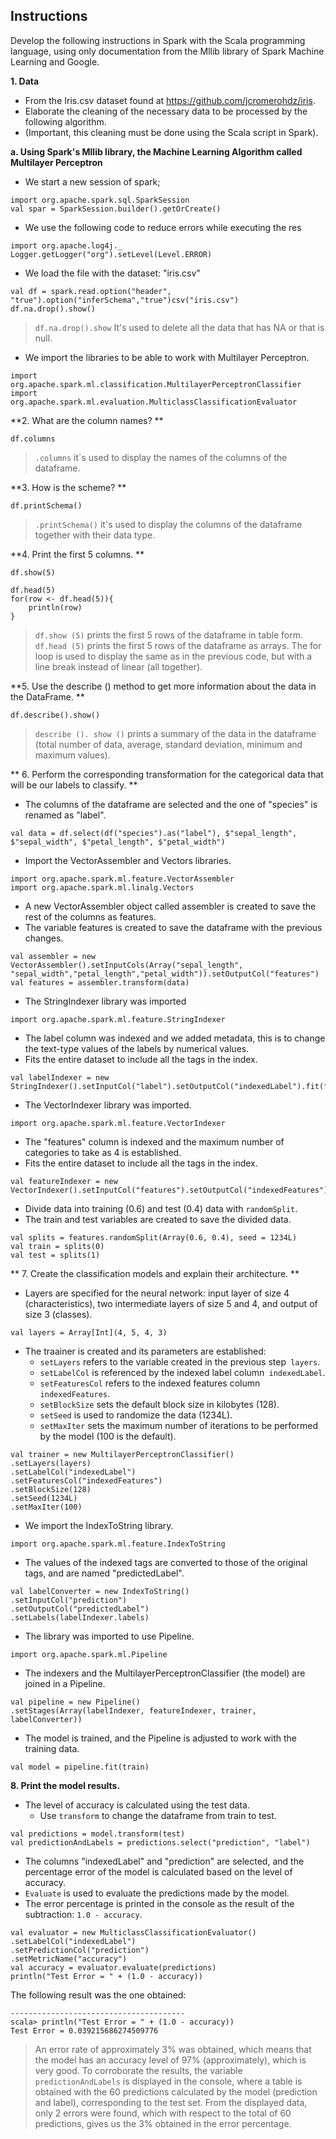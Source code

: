 ## Instructions  
Develop the following instructions in Spark with the Scala programming language, using only documentation from the Mllib library of Spark Machine Learning and Google.  

**1. Data**
* From the Iris.csv dataset found at https://github.com/jcromerohdz/iris.
* Elaborate the cleaning of the necessary data to be processed by the following algorithm.
* (Important, this cleaning must be done using the Scala script in Spark).

**a. Using Spark's Mllib library, the Machine Learning Algorithm called Multilayer Perceptron**  
*  We start a new session of spark;  
~~~
import org.apache.spark.sql.SparkSession
val spar = SparkSession.builder().getOrCreate()
~~~  
* We use the following code to reduce errors while executing the res
~~~
import org.apache.log4j._
Logger.getLogger("org").setLevel(Level.ERROR)
~~~  
* We load the file with the dataset: "iris.csv"  
~~~
val df = spark.read.option("header", "true").option("inferSchema","true")csv("iris.csv")
df.na.drop().show()
~~~  
> `df.na.drop().show` It's used to delete all the data that has NA or that is null.
* We import the libraries to be able to work with Multilayer Perceptron.
~~~
import org.apache.spark.ml.classification.MultilayerPerceptronClassifier
import org.apache.spark.ml.evaluation.MulticlassClassificationEvaluator
~~~  

**2. What are the column names? **
~~~
df.columns
~~~  
> `.columns` it´s used to display the names of the columns of the dataframe.

**3. How is the scheme? ** 
~~~
df.printSchema()
~~~  
> `.printSchema()` it's used to display the columns of the dataframe together with their data type.  

**4. Print the first 5 columns. **
~~~
df.show(5)

df.head(5)
for(row <- df.head(5)){
    println(row)
}
~~~  
> `df.show (5)` prints the first 5 rows of the dataframe in table form.
> `df.head (5)` prints the first 5 rows of the dataframe as arrays.
> The for loop is used to display the same as in the previous code, but with a line break instead of linear (all together).

**5. Use the describe () method to get more information about the data in the DataFrame. **
~~~
df.describe().show()
~~~  
> `describe (). show ()` prints a summary of the data in the dataframe (total number of data, average, standard deviation, minimum and maximum values).

** 6. Perform the corresponding transformation for the categorical data that will be our labels to classify. **
* The columns of the dataframe are selected and the one of "species" is renamed as "label".
~~~
val data = df.select(df("species").as("label"), $"sepal_length", $"sepal_width", $"petal_length", $"petal_width")
~~~ 
* Import the VectorAssembler and Vectors libraries.
~~~
import org.apache.spark.ml.feature.VectorAssembler
import org.apache.spark.ml.linalg.Vectors
~~~  
* A new VectorAssembler object called assembler is created to save the rest of the columns as features.
* The variable features is created to save the dataframe with the previous changes.
~~~
val assembler = new VectorAssembler().setInputCols(Array("sepal_length", "sepal_width","petal_length","petal_width")).setOutputCol("features")
val features = assembler.transform(data)
~~~  
* The StringIndexer library was imported
~~~
import org.apache.spark.ml.feature.StringIndexer
~~~  
* The label column was indexed and we added metadata, this is to change the text-type values ​​of the labels by numerical values.
* Fits the entire dataset to include all the tags in the index.
~~~
val labelIndexer = new StringIndexer().setInputCol("label").setOutputCol("indexedLabel").fit(features)
~~~  
* The VectorIndexer library was imported.  
~~~
import org.apache.spark.ml.feature.VectorIndexer
~~~  
* The "features" column is indexed and the maximum number of categories to take as 4 is established.
* Fits the entire dataset to include all the tags in the index.
~~~
val featureIndexer = new VectorIndexer().setInputCol("features").setOutputCol("indexedFeatures").setMaxCategories(4).fit(features)
~~~  
* Divide data into training (0.6) and test (0.4) data with `randomSplit`.
* The train and test variables are created to save the divided data.
~~~
val splits = features.randomSplit(Array(0.6, 0.4), seed = 1234L)
val train = splits(0)
val test = splits(1)
~~~  

** 7. Create the classification models and explain their architecture. **
* Layers are specified for the neural network: input layer of size 4 (characteristics), two intermediate layers of size 5 and 4, and output of size 3 (classes).
~~~
val layers = Array[Int](4, 5, 4, 3)
~~~  
* The traainer is created and its parameters are established:
  * `setLayers` refers to the variable created in the previous step` layers`.
  * `setLabelCol` is referenced by the indexed label column` indexedLabel`.
  * `setFeaturesCol` refers to the indexed features column` indexedFeatures`.
  * `setBlockSize` sets the default block size in kilobytes (128).
  * `setSeed` is used to randomize the data (1234L).
  * `setMaxIter` sets the maximum number of iterations to be performed by the model (100 is the default).  
~~~
val trainer = new MultilayerPerceptronClassifier()
.setLayers(layers)
.setLabelCol("indexedLabel")
.setFeaturesCol("indexedFeatures")
.setBlockSize(128)
.setSeed(1234L)
.setMaxIter(100)
~~~  
* We import the IndexToString library.  
~~~
import org.apache.spark.ml.feature.IndexToString
~~~  
* The values of the indexed tags are converted to those of the original tags, and are named "predictedLabel".
~~~
val labelConverter = new IndexToString()
.setInputCol("prediction")
.setOutputCol("predictedLabel")
.setLabels(labelIndexer.labels)
~~~  
* The library was imported to use Pipeline.  
~~~
import org.apache.spark.ml.Pipeline
~~~  
* The indexers and the MultilayerPerceptronClassifier (the model) are joined in a Pipeline. 
~~~
val pipeline = new Pipeline()
.setStages(Array(labelIndexer, featureIndexer, trainer, labelConverter))
~~~  
* The model is trained, and the Pipeline is adjusted to work with the training data.
~~~
val model = pipeline.fit(train)
~~~  

**8. Print the model results.**  
* The level of accuracy is calculated using the test data.
  * Use `transform` to change the dataframe from train to test. 
~~~
val predictions = model.transform(test)
val predictionAndLabels = predictions.select("prediction", "label")
~~~  
* The columns "indexedLabel" and "prediction" are selected, and the percentage error of the model is calculated based on the level of accuracy.
* `Evaluate` is used to evaluate the predictions made by the model.
* The error percentage is printed in the console as the result of the subtraction: `1.0 - accuracy`.  
~~~
val evaluator = new MulticlassClassificationEvaluator()
.setLabelCol("indexedLabel")
.setPredictionCol("prediction")
.setMetricName("accuracy")
val accuracy = evaluator.evaluate(predictions)
println("Test Error = " + (1.0 - accuracy))
~~~  
The following result was the one obtained:  
~~~
---------------------------------------
scala> println("Test Error = " + (1.0 - accuracy))
Test Error = 0.039215686274509776
~~~  
> An error rate of approximately 3% was obtained, which means that the model has an accuracy level of 97% (approximately), which is very good.
> To corroborate the results, the variable `predictionAndLabels` is displayed in the console, where a table is obtained with the 60 predictions calculated by the model (prediction and label), corresponding to the test set.
> From the displayed data, only 2 errors were found, which with respect to the total of 60 predictions, gives us the 3% obtained in the error percentage.


